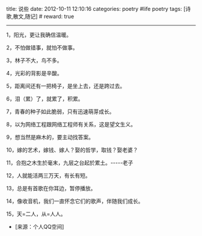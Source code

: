 title: 说些
date: 2012-10-11 12:10:16
categories: poetry #life poetry
tags: [诗歌,散文,随记]  # <!--more-->
reward: true

---

1，阳光，更让我确信温暖。

2，不怕做错事，就怕不做事。

3，林子不大，鸟不多。

<!--more-->


4，光彩的背影是辛酸。

5，距离间还有一把椅子，是坐上去，还是跨过去。

6，泪（累）了，就累了，积累。

7，青春的种子如此脆弱，只有迅速萌芽成长。

8，以为网络工程跟网络工程师有关系，这是望文生义。

9，想当然是麻木的，要主动找答案。

10，嫁的艺术，嫁钱、嫁人？娶的哲学，取钱？娶老婆？

11，合抱之木生於毫末，九层之台起於累土。-----老子

12，人就能活两三万天，有长有短。

13，总是有首歌在你耳边，暂停播放。

14，像收音机，我们一直怀念它们的歌声，伴随我们成长。

15，天=二人，从=人人。


- [来源：个人QQ空间]
